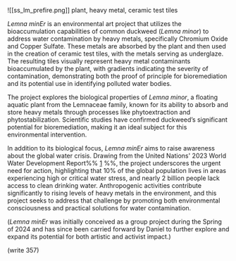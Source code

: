 ![[ss_lm_prefire.png]]
plant, heavy metal, ceramic test tiles

_Lemna minEr_ is an environmental art project that utilizes the bioaccumulation capabilities of common duckweed (_Lemna minor_) to address water contamination by heavy metals, specifically Chromium Oxide and Copper Sulfate. These metals are absorbed by the plant and then used in the creation of ceramic test tiles, with the metals serving as underglaze. The resulting tiles visually represent heavy metal contaminants bioaccumulated by the plant, with gradients indicating the severity of contamination, demonstrating both the proof of principle for bioremediation and its potential use in identifying polluted water bodies.

The project explores the biological properties of _Lemna minor_, a floating aquatic plant from the Lemnaceae family, known for its ability to absorb and store heavy metals through processes like phytoextraction and phytostabilization. Scientific studies have confirmed duckweed’s significant potential for bioremediation, making it an ideal subject for this environmental intervention.

In addition to its biological focus, _Lemna minEr_ aims to raise awareness about the global water crisis. Drawing from the United Nations' 2023 World Water Development Report%% [1](https://unesdoc.unesco.org/ark:/48223/pf0000384657) %%, the project underscores the urgent need for action, highlighting that 10% of the global population lives in areas experiencing high or critical water stress, and nearly 2 billion people lack access to clean drinking water. Anthropogenic activities contribute significantly to rising levels of heavy metals in the environment, and this project seeks to address that challenge by promoting both environmental consciousness and practical solutions for water contamination.

(*Lemna minEr* was initially conceived as a group project during the Spring of 2024 and has since been carried forward by Daniel to further explore and expand its potential for both artistic and activist impact.)

(write 357)